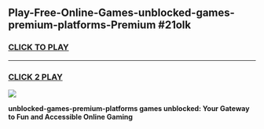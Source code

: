 
## Play-Free-Online-Games-unblocked-games-premium-platforms-Premium #21olk
<h3>
<a href="https://premium.freeplayer.one?title=unblocked-games-premium-platforms&ref=8M">CLICK TO PLAY</a></h3>
<hr>

<h3>
<a href="https://premium.freeplayer.one?title=unblocked-games-premium-platforms&ref=8M">CLICK 2 PLAY</a>
  
</h3>

<a href="https://premium.freeplayer.one?title=unblocked-games-premium-platforms&ref=8M"><img src="https://clearcache.store/games.png"></a>


**unblocked-games-premium-platforms games unblocked: Your Gateway to Fun and Accessible Online Gaming**
